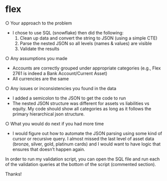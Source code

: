 # flex
○ Your approach to the problem
 - I chose to use SQL (snowflake) then did the following: 
	1. Clean up data and convert the string to JSON (using a simple CTE)
	2. Parse the nested JSON so all levels (names & values) are visible 
	3. Validate the results 

○ Any assumptions you made
- Accounts are correctly grouped under appropriate categories (e.g., Flex 2761 is indeed a Bank Account/Current Asset)
- All currencies are the same

○ Any issues or inconsistencies you found in the data
- I added a semicolon to the JSON to get the code to run
- The nested JSON structure was different for assets vs liabilities vs equity. My code should show all categories as long as it follows the primary hierarchical json structure. 

○ What you would do next if you had more time
- I would figure out how to automate the JSON parsing using some kind of cursor or recursive query. I almost missed the last level of asset data (bronze, silver, gold, platinum cards) and I would want to have logic that ensures that doesn’t happen again. 

In order to run my validation script, you can open the SQL file and run each of the validation queries at the bottom of the script (commented section). 

Thanks! 
